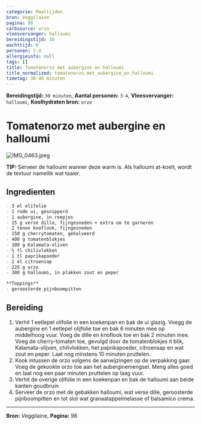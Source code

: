 ```yaml
---
categorie: Maaltijden
bron: Veggilaine
pagina: 98
carbsource: orzo
vleesvervanger: halloumi
bereidingstijd: 30
wachttijd: 0
personen: 3-4
allergieinfo: null
tags: []
title: Tomatenorzo met aubergine en halloumi
title_normalized: tomatenorzo_met_aubergine_en_halloumi
timetag: 30-40 minuten
---
```

**Bereidingstijd:** ```30 minuten```, **Aantal personen:** ```3-4```, **Vleesvervanger:** ```halloumi```, **Koolhydraten bron:** ```orzo```

# Tomatenorzo met aubergine en halloumi

![IMG_0463.jpeg](../../_resources/IMG_0463.jpeg)

<b-notice>
 	<b>TIP:</b> Serveer de halloumi wanner deze warm is. Als halloumi at-koelt, wordt de textuur namellik wat taaier.
 </b-notice>

## Ingredienten

```markdown
- 3 el olifolie
- 1 rode ui, gesnipperd
- 1 aubergine, in reepjes
- 15 g verse dille, fijngesneden + extra om te garneren
- 2 tenen knoflook, fijngesneden
- 150 g cherrytomaten, gehalveerd
- 400 g tomatenblokjes
- 100 g Kalamata-oliven
- ½ tl chilivlokken
- 1 tl paprikapoeder
- 2 el citroensap
- 225 g orzo
- 300 g halloumi, in plakken zout en peper

**Toppings**
- geroosterde pijnboompitten
```

## Bereiding

1. Verhit 1 eetlepel olifolie in een koekenpan en bak de ui glazig. Voegg de aubergine en 1 eetlepel olijfolie toe en bak 6 minuten mee op middelhoog vuur.  Voeg de dille en knoflook toe en bak 2 minuten mee. Voeg de cherry-tomaten toe, gevolgd door de tomatenblokjes it blik, Kalamata-olijven, chilivlokken, het paprikapoeder, citroensap en wat zout en peper. Laat nog minstens 10 minuten pruttelen.
2. Kook intussen de orzo volgens de aanwijzingen op de verpakking gaar. Voeg de gekookte orzo toe aan het auberginemengsel. Meng alles goed en laat nog een paar minuten pruttelen op laag vuur.
3. Verhit de overige olifolie in een koekenpan en bak de halloumi aan beide kanten goudbruin
4. Serveer de orzo met de gebakken halloumi, wat verse dille, geroosterde pijnboompitten en tot slot wat granaatappelmelasse of balsamico crema.






***
**Bron:** Veggilaine, **Pagina:** 98